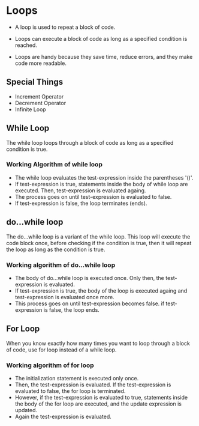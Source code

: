 # Loops
- A loop is used to repeat a block of code.
- Loops can execute a block of code as long as a specified condition is reached.

- Loops are handy because they save time, reduce errors, and they make code more readable.

## Special Things
- Increment Operator
- Decrement Operator
- Infinite Loop

## While Loop
The while loop loops through a block of code as long as a specified condition is true.

### Working Algorithm of while loop
- The while loop evaluates the test-expression inside the parentheses '()'.
- If test-expression is true, statements inside the body of while loop are executed. Then, test-expression is evaluated againg.
- The process goes on until test-expression is evaluated to false.
- If test-expression is false, the loop terminates (ends).

## do...while loop

The do...while loop is a variant of the while loop. This loop will execute the code block once, before checking if the condition is true, then it will repeat the loop as long as the condition is true.

### Working algorithm of do...while loop
- The body of do...while loop is executed once. Only then, the test-expression is evaluated.
- If test-expression is true, the body of the loop is executed againg and test-expression is evaluated once more.
- This process goes on until test-expression becomes false.
if test-expression is false, the loop ends.

## For Loop
When you know exactly how many times you want to loop through a block of code, use for loop instead of a while loop.


### Working algorithm of for loop
- The initialization statement is executed only once.
- Then, the test-expression is evaluated. If the test-expression  is evaluated to false, the for loop is terminated.
- However, if the test-expression is evaluated to true, statements inside the body of the for loop are executed, and the update expression is updated.
- Again the test-expression is evaluated.
